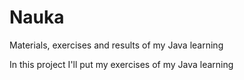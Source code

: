 # Nauka
Materials, exercises and results of my Java learning

In this project I'll put my exercises of my Java learning

